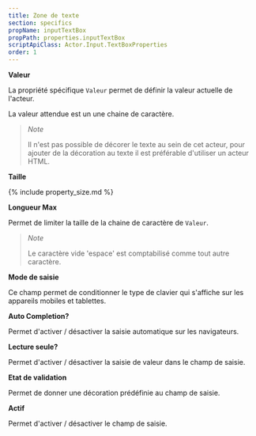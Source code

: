 ```yaml
---
title: Zone de texte
section: specifics
propName: inputTextBox
propPath: properties.inputTextBox
scriptApiClass: Actor.Input.TextBoxProperties
order: 1
---
```


**Valeur**

La propriété spécifique `Valeur` permet de définir la valeur actuelle de l'acteur.

La valeur attendue est un une chaine de caractère.

>*Note*
>
>Il n'est pas possible de décorer le texte au sein de cet acteur, pour ajouter de la décoration au texte il est préférable d'utiliser un acteur HTML.

**Taille**

{% include property_size.md %}

**Longueur Max**

Permet de limiter la taille de la chaine de caractère de `Valeur`.

>*Note*
>
>Le caractère vide 'espace' est comptabilisé comme tout autre caractère.

**Mode de saisie**

Ce champ permet de conditionner le type de clavier qui s'affiche sur les appareils mobiles et tablettes.

**Auto Completion?**

Permet d'activer / désactiver la saisie automatique sur les navigateurs.

**Lecture seule?**

Permet d'activer / désactiver la saisie de valeur dans le champ de saisie.

**Etat de validation**

Permet de donner une décoration prédéfinie au champ de saisie.

**Actif**

Permet d'activer / désactiver le champ de saisie.
